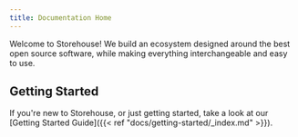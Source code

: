 ```yaml
---
title: Documentation Home
---
```


Welcome to Storehouse!  We build an ecosystem designed around the best open
source software, while making everything interchangeable and easy to use.

## Getting Started

If you're new to Storehouse, or just getting started, take a look at our
[Getting Started Guide]({{< ref "docs/getting-started/_index.md" >}}).
